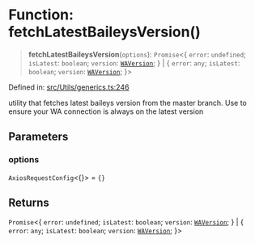 # Function: fetchLatestBaileysVersion()

> **fetchLatestBaileysVersion**(`options`): `Promise`\<\{ `error`: `undefined`; `isLatest`: `boolean`; `version`: [`WAVersion`](../type-aliases/WAVersion.md); \} \| \{ `error`: `any`; `isLatest`: `boolean`; `version`: [`WAVersion`](../type-aliases/WAVersion.md); \}\>

Defined in: [src/Utils/generics.ts:246](https://github.com/Fokusdotid/bail/blob/a1b2bb6d3d63874a4f497e70ebd6347b2869da8e/src/Utils/generics.ts#L246)

utility that fetches latest baileys version from the master branch.
Use to ensure your WA connection is always on the latest version

## Parameters

### options

`AxiosRequestConfig`\<\{\}\> = `{}`

## Returns

`Promise`\<\{ `error`: `undefined`; `isLatest`: `boolean`; `version`: [`WAVersion`](../type-aliases/WAVersion.md); \} \| \{ `error`: `any`; `isLatest`: `boolean`; `version`: [`WAVersion`](../type-aliases/WAVersion.md); \}\>
